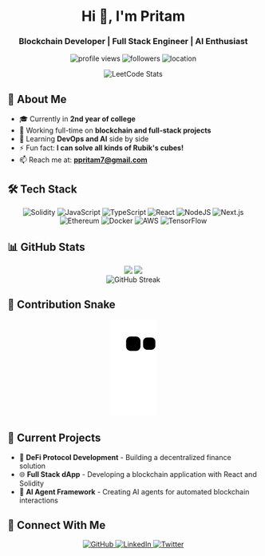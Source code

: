 <h1 align="center">Hi 👋, I'm Pritam</h1>
<h3 align="center">Blockchain Developer | Full Stack Engineer | AI Enthusiast</h3>

<p align="center">
  <img src="https://komarev.com/ghpvc/?username=pritamp20&label=Profile%20views&color=0e75b6&style=for-the-badge" alt="profile views" />
  <img src="https://img.shields.io/github/followers/pritamp20?style=for-the-badge&color=orange" alt="followers" />
  <img src="https://img.shields.io/badge/Based%20In-Bangalore-brightgreen?style=for-the-badge" alt="location" />
</p>

<div align="center">
  <img src="https://leetcode-stats-six.vercel.app/api?username=pritamp20&theme=dark" alt="LeetCode Stats" />
</div>

## 💫 About Me

- 🎓 Currently in **2nd year of college**
- 🔭 Working full-time on **blockchain and full-stack projects**
- 🌱 Learning **DevOps and AI** side by side
- ⚡ Fun fact: **I can solve all kinds of Rubik's cubes!**
- 📫 Reach me at: **ppritam7@gmail.com**

## 🛠️ Tech Stack

<p align="center">
  <img src="https://img.shields.io/badge/solidity-%23363636.svg?style=for-the-badge&logo=solidity&logoColor=white" alt="Solidity" />
  <img src="https://img.shields.io/badge/javascript-%23323330.svg?style=for-the-badge&logo=javascript&logoColor=%23F7DF1E" alt="JavaScript" />
  <img src="https://img.shields.io/badge/typescript-%23007ACC.svg?style=for-the-badge&logo=typescript&logoColor=white" alt="TypeScript" />
  <img src="https://img.shields.io/badge/react-%2320232a.svg?style=for-the-badge&logo=react&logoColor=%2361DAFB" alt="React" />
  <img src="https://img.shields.io/badge/node.js-6DA55F?style=for-the-badge&logo=node.js&logoColor=white" alt="NodeJS" />
  <img src="https://img.shields.io/badge/Next-black?style=for-the-badge&logo=next.js&logoColor=white" alt="Next.js" />
  <img src="https://img.shields.io/badge/ethereum-3C3C3D?style=for-the-badge&logo=ethereum&logoColor=white" alt="Ethereum" />
  <img src="https://img.shields.io/badge/docker-%230db7ed.svg?style=for-the-badge&logo=docker&logoColor=white" alt="Docker" />
  <img src="https://img.shields.io/badge/AWS-%23FF9900.svg?style=for-the-badge&logo=amazon-aws&logoColor=white" alt="AWS" />
  <img src="https://img.shields.io/badge/TensorFlow-%23FF6F00.svg?style=for-the-badge&logo=TensorFlow&logoColor=white" alt="TensorFlow" />
</p>

## 📊 GitHub Stats

<div align="center">
  <img height="180em" src="https://github-readme-stats.vercel.app/api?username=pritamp20&show_icons=true&theme=tokyonight&hide_border=true" />
  <img height="180em" src="https://github-readme-stats.vercel.app/api/top-langs/?username=pritamp20&layout=compact&theme=tokyonight&hide_border=true" />
</div>

<div align="center">
  <img src="https://github-readme-streak-stats.herokuapp.com/?user=pritamp20&theme=tokyonight&hide_border=true" alt="GitHub Streak" />
</div>

## 🐍 Contribution Snake

<div align="center">
  <img src="https://github.com/pritamp20/pritamp20/blob/output/github-contribution-grid-snake.svg" alt="Snake animation" />
</div>

## 💼 Current Projects

- 🔗 **DeFi Protocol Development** - Building a decentralized finance solution
- 🌐 **Full Stack dApp** - Developing a blockchain application with React and Solidity
- 🤖 **AI Agent Framework** - Creating AI agents for automated blockchain interactions

## 🤝 Connect With Me

<p align="center">
  <a href="https://github.com/pritamp20" target="_blank">
    <img src="https://img.shields.io/badge/github-%23121011.svg?style=for-the-badge&logo=github&logoColor=white" alt="GitHub" />
  </a>
  <a href="https://linkedin.com/in/pritamp20" target="_blank">
    <img src="https://img.shields.io/badge/linkedin-%230077B5.svg?style=for-the-badge&logo=linkedin&logoColor=white" alt="LinkedIn" />
  </a>
  <a href="https://twitter.com/pritamp20" target="_blank">
    <img src="https://img.shields.io/badge/Twitter-%231DA1F2.svg?style=for-the-badge&logo=Twitter&logoColor=white" alt="Twitter" />
  </a>
</p>

<!-- 
To enable the Snake animation:
1. Create a new GitHub Actions workflow by creating a file at .github/workflows/snake.yml
2. Add the following content to the file:

name: Generate Snake

on:
  schedule:
    - cron: "0 */12 * * *"
  workflow_dispatch:

jobs:
  build:
    runs-on: ubuntu-latest
    steps:
      - uses: actions/checkout@v2
      - uses: Platane/snk@master
        id: snake-gif
        with:
          github_user_name: pritamp20
          svg_out_path: dist/github-contribution-grid-snake.svg

      - uses: crazy-max/ghaction-github-pages@v2.1.3
        with:
          target_branch: output
          build_dir: dist
        env:
          GITHUB_TOKEN: ${{ secrets.GITHUB_TOKEN }}
-->
